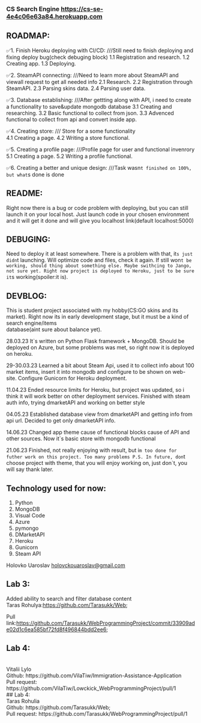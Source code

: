 ### CS Search Engine https://cs-se-4e4c06e63a84.herokuapp.com

## ROADMAP:
:white_check_mark:1. Finish Heroku deploying with CI/CD:    ///Still need to finish deploying and fixing deploy bug(check debuging block) 
   1.1 Registration and research.
   1.2 Creating app.
   1.3 Deploying.
   
:white_check_mark:2. SteamAPI connecting:    ///Need to learn more about SteamAPI and viewall request to get all needed info 
   2.1 Research.
   2.2 Registration through SteamAPI.
   2.3 Parsing skins data.
   2.4 Parsing user data.
   
:white_check_mark:3. Database establishing:    ///After gettting along with API, i need to create a functionality to save&update mongodb database 
   3.1 Creating and researching.
   3.2 Basic functional to collect from json.
   3.3 Advenced functional to collect from api and convert inside app.
   
:white_check_mark:4. Creating store:   /// Store for a some functionality  
   4.1 Creating a page.
   4.2 Writing a store functional.
   
:white_check_mark:5. Creating a profile page: ///Profile page for user and functional invenrory 
   5.1 Creating a page.
   5.2 Writing a profile functional.
   
:white_check_mark:6. Creating a better and unique design: ///Task wasn`t finished on 100%, but what`s done is done 
   

## README:
Right now there is a bug or code problem with deploying, but you can still launch it on your local host. Just launch code in your chosen environment and it will get it done and will give you localhost link(default localhost:5000)


## DEBUGING:
Need to deploy it at least somewhere. There is a problem with that, it`s just didn`t launching. Will optimize code and files, check it again. If still won`t be working, should thing about something else. Maybe swithcing to Jango, not sure yet.
Right now project is deployed to Heroku, just to be sure it`s working(spoiler:it is). 

## DEVBLOG:
This is student project associated with my hobby(CS:GO skins and its market). Right now its in early development stage, but it must be a kind of search engine/items  
database(aint sure about balance yet). 

28.03.23 It`s written on Python Flask framework + MongoDB. Should be deployed on Azure, but some problems was met, so right now it is deployed on heroku.

29-30.03.23 Learned a bit about Steam Api, used it to collect info about 100 market items, insert it into mongodb and configure to be shown on web-site.
Configure Gunicorn for Heroku deployment.

11.04.23 Ended resource limits for Heroku, but project was updated, so i think it will work better on other deployment services. Finished with steam auth info, trying dmarketAPI and working on better style

04.05.23 Established database view from dmarketAPI and getting info from api url. Decided to get only dmarketAPI info.

14.06.23 Changed app theme cause of functional blocks cause of API and other sources. Now it`s basic store with mongodb functional

21.06.23 Finished, not really enjoying with result, but i`m too done for futher work on this project. Too many problems P.S. In future, don`t choose project with theme, that you will enjoy working on, just don`t, you will say thank later.

## Technology used for now:
1. Python
2. MongoDB
3. Visual Code
4. Azure
5. pymongo
6. DMarketAPI
7. Heroku
8. Gunicorn
9. Steam API

Holovko Uaroslav
holovckouaroslav@gmail.com

## Lab 3:
Added ability to search and filter database content
<br>
Taras Rohulya:https://github.com/Tarasukk/Web;

Pull link:https://github.com/Tarasukk/WebProgrammingProject/commit/33909ade02d1c6ea585bf72fd8f496844bdd2ee6;

## Lab 4:
<br>
Vitalii Lylo
<br>
Github: https://github.com/VilaTiw/Immigration-Assistance-Application
<br>
Pull request: https://github.com/VilaTiw/Lowckick_WebProgrammingProject/pull/1
<br>
## Lab 4:
<br>
Taras Rohulia
<br>
Github: https://github.com/Tarasukk/Web;
<br>
Pull request: https://github.com/Tarasukk/WebProgrammingProject/pull/1
<br>
